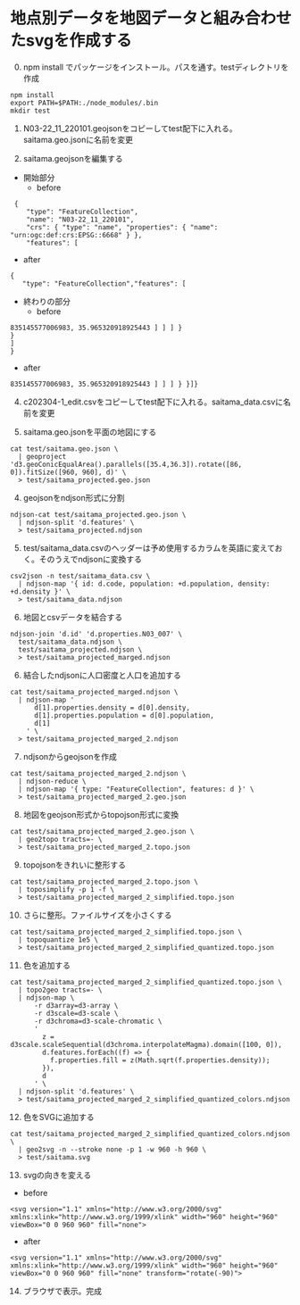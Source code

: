 # 地点別データを地図データと組み合わせたsvgを作成する


0. npm install でパッケージをインストール。パスを通す。testディレクトリを作成
```
npm install
export PATH=$PATH:./node_modules/.bin
mkdir test
```

1. N03-22_11_220101.geojsonをコピーしてtest配下に入れる。saitama.geo.jsonに名前を変更

2. saitama.geojsonを編集する
- 開始部分
  - before
```
 {
    "type": "FeatureCollection",
    "name": "N03-22_11_220101",
    "crs": { "type": "name", "properties": { "name": "urn:ogc:def:crs:EPSG::6668" } },
    "features": [
 ```
   - after
 ```
 {
    "type": "FeatureCollection","features": [
```
- 終わりの部分
  - before
```
835145577006983, 35.965320918925443 ] ] ] } 
}
]
}
```
  - after
```
835145577006983, 35.965320918925443 ] ] ] } }]}
```
4. c202304-1_edit.csvをコピーしてtest配下に入れる。saitama_data.csvに名前を変更

3. saitama.geo.jsonを平面の地図にする
```
cat test/saitama.geo.json \
  | geoproject 'd3.geoConicEqualArea().parallels([35.4,36.3]).rotate([86, 0]).fitSize([960, 960], d)' \
  > test/saitama_projected.geo.json
```

4. geojsonをndjson形式に分割
```
ndjson-cat test/saitama_projected.geo.json \
  | ndjson-split 'd.features' \
  > test/saitama_projected.ndjson
```

5. test/saitama_data.csvのヘッダーは予め使用するカラムを英語に変えておく。そのうえでndjsonに変換する
```
csv2json -n test/saitama_data.csv \
  | ndjson-map '{ id: d.code, population: +d.population, density: +d.density }' \
  > test/saitama_data.ndjson
```

6.  地図とcsvデータを結合する
```
ndjson-join 'd.id' 'd.properties.N03_007' \
  test/saitama_data.ndjson \
  test/saitama_projected.ndjson \
  > test/saitama_projected_marged.ndjson
```

6. 結合したndjsonに人口密度と人口を追加する
```
cat test/saitama_projected_marged.ndjson \
  | ndjson-map '
      d[1].properties.density = d[0].density,
      d[1].properties.population = d[0].population,
      d[1]
    ' \
  > test/saitama_projected_marged_2.ndjson
```
7. ndjsonからgeojsonを作成
```
cat test/saitama_projected_marged_2.ndjson \
  | ndjson-reduce \
  | ndjson-map '{ type: "FeatureCollection", features: d }' \
  > test/saitama_projected_marged_2.geo.json
```



8.  地図をgeojson形式からtopojson形式に変換
```
cat test/saitama_projected_marged_2.geo.json \
  | geo2topo tracts=- \
  > test/saitama_projected_marged_2.topo.json
```

9.  topojsonをきれいに整形する
```
cat test/saitama_projected_marged_2.topo.json \
  | toposimplify -p 1 -f \
  > test/saitama_projected_marged_2_simplified.topo.json
```



10. さらに整形。ファイルサイズを小さくする
```
cat test/saitama_projected_marged_2_simplified.topo.json \
  | topoquantize 1e5 \
  > test/saitama_projected_marged_2_simplified_quantized.topo.json
```


11.  色を追加する
```
cat test/saitama_projected_marged_2_simplified_quantized.topo.json \
  | topo2geo tracts=- \
  | ndjson-map \
      -r d3array=d3-array \
      -r d3scale=d3-scale \
      -r d3chroma=d3-scale-chromatic \
      '
        z = d3scale.scaleSequential(d3chroma.interpolateMagma).domain([100, 0]),
        d.features.forEach((f) => {
          f.properties.fill = z(Math.sqrt(f.properties.density));
        }),
        d
      ' \
  | ndjson-split 'd.features' \
  > test/saitama_projected_marged_2_simplified_quantized_colors.ndjson
```

12.  色をSVGに追加する
```
cat test/saitama_projected_marged_2_simplified_quantized_colors.ndjson \
  | geo2svg -n --stroke none -p 1 -w 960 -h 960 \
  > test/saitama.svg
```



13. svgの向きを変える

- before
```
<svg version="1.1" xmlns="http://www.w3.org/2000/svg" xmlns:xlink="http://www.w3.org/1999/xlink" width="960" height="960" viewBox="0 0 960 960" fill="none">
```
- after
```
<svg version="1.1" xmlns="http://www.w3.org/2000/svg" xmlns:xlink="http://www.w3.org/1999/xlink" width="960" height="960" viewBox="0 0 960 960" fill="none" transform="rotate(-90)">
```

14. ブラウザで表示。完成
